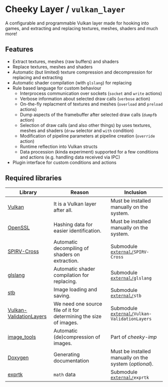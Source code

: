 # Cheeky Layer / ``vulkan_layer``

A configurable and programmable Vulkan layer made for hooking into games, and extracting and replacing textures, meshes, shaders and much more!

## Features
- Extract textures, meshes (raw buffers) and shaders
- Replace textures, meshes and shaders
- Automatic (but limited) texture compression and decompression for replacing and extracting
- Automatic shader compilation (with ``glslang``) for replacing
- Rule based language for custom behaviour
	- Interprocess communication over sockets (``socket`` and ``write`` actions)
	- Verbose information about selected draw calls (``verbose`` action)
	- On-the-fly replacment of textures and meshes (``overload`` and ``preload`` actions)
	- Dump aspects of the framebuffer after selected draw calls (``dumpfb`` action)
	- Selection of draw calls (and also other things) by uses textures, meshes and shaders (``draw`` selector and ``with`` condition)
	- Modification of pipeline parameters at pipeline creation (``override`` action)
	- Runtime reflection into Vulkan structs
	- Data procession (kinda experiment) supported for a few conditions and actions (e.g. handling data received via IPC)
- Plugin interface for custom conditions and actions

## Required libraries
| Library | Reason | Inclusion |
| ------- | ------ | --------- |
| [Vulkan](https://www.vulkan.org/)  | It is a Vulkan layer after all. | Must be installed manually on the system. |
| [OpenSSL](https://www.openssl.org/) | Hashing data for easier identification. | Must be installed manually on the system. |
| [SPIRV-Cross](https://github.com/KhronosGroup/SPIRV-Cross) | Automatic decompiling of shaders on extraction. | Submodule [``external/``](../external/)``SPIRV-Cross`` |
| [glslang](https://github.com/KhronosGroup/glslang) | Automatic shader compilation for replacing. | Submodule [``external/``](../external/)``glslang`` |
| [stb](https://github.com/nothings/stb) | Image loading and saving. | Submodule [``external/``](../external/)``stb`` |
| [Vulkan-ValidationLayers](https://github.com/KhronosGroup/Vulkan-ValidationLayers) | We need one source file of it for determining the size of images. | Submodule [``external/``](../external/)``Vulkan-ValidationLayers`` |
| [image_tools](../image_tools/) | Automatic (de)compression of images. | Part of *cheeky-imp* |
| [Doxygen](https://www.doxygen.nl) | Generating documentation | Must be installed manually on the system (*optional*). |
| [exprtk](http://www.partow.net/programming/exprtk/) | ``math`` data | Submodule [``external/``](../external/)``exprtk`` |
